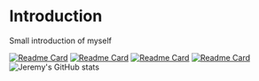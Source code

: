 # Introduction
Small introduction of myself


[![Readme Card](https://github-readme-stats.vercel.app/api/pin/?username=Jeremy-Mohammed&repo=Food4Cause&theme=tokyonight)](https://github.com/Jeremy-Mohammed/github-readme-stats)
[![Readme Card](https://github-readme-stats.vercel.app/api/pin/?username=Jeremy-Mohammed&repo=Movie-Database&theme=tokyonight)](https://github.com/Jeremy-Mohammed/github-readme-stats)
[![Readme Card](https://github-readme-stats.vercel.app/api/pin/?username=Jeremy-Mohammed&repo=Spam-Detection&theme=tokyonight)](https://github.com/Jeremy-Mohammed/github-readme-stats)
[![Readme Card](https://github-readme-stats.vercel.app/api/pin/?username=Jeremy-Mohammed&repo=Website&theme=tokyonight)](https://github.com/Jeremy-Mohammed/github-readme-stats)
![Jeremy's GitHub stats](https://github-readme-stats.vercel.app/api?username=Jeremy-Mohammed&show_icons=true&theme=tokyonight)
